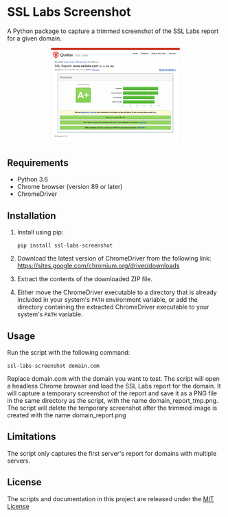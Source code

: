 # SSL Labs Screenshot
A Python package to capture a trimmed screenshot of the SSL Labs report for a given domain.

<p align="center"><img src="https://raw.githubusercontent.com/marksowell/SSL-Labs-Screenshot/main/images/www.ssllabs.com_report.png" width="300px" />

## Requirements
- Python 3.6
- Chrome browser (version 89 or later)
- ChromeDriver

## Installation
1. Install using pip:

   ```
   pip install ssl-labs-screenshot
   ```
2. Download the latest version of ChromeDriver from the following link: https://sites.google.com/chromium.org/driver/downloads
3. Extract the contents of the downloaded ZIP file.
4. Either move the ChromeDriver executable to a directory that is already included in your system's `PATH` environment variable, or add the directory containing the extracted ChromeDriver executable to your system's `PATH` variable.

## Usage
Run the script with the following command:
```
ssl-labs-screenshot domain.com
```
Replace domain.com with the domain you want to test. The script will open a headless Chrome browser and load the SSL Labs report for the domain. It will capture a temporary screenshot of the report and save it as a PNG file in the same directory as the script, with the name domain_report_tmp.png. The script will delete the temporary screenshot after the trimmed image is created with the name domain_report.png

## Limitations
The script only captures the first server's report for domains with multiple servers.

## License
The scripts and documentation in this project are released under the [MIT License](https://github.com/marksowell/SSL-Labs-Screenshot/blob/main/LICENSE)